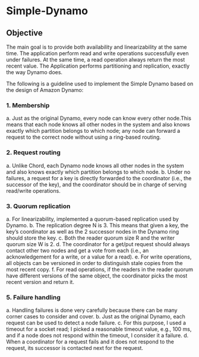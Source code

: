 # Simple-Dynamo

## Objective
The main goal is to provide both availability and linearizability at the same time. 
The application perform read and write operations successfully even under failures. 
At the same time, a read operation always return the most recent value. 
The Application performs partitioning and replication, exactly the way Dynamo does.

The following is a guideline used to implement the Simple Dynamo based on the design of Amazon Dynamo:
### 1. Membership
a. Just as the original Dynamo, every node can know every other node.​ This means
that each node knows all other nodes in the system and also knows exactly which partition belongs to which node; any node can forward a request to the correct node without using a ring-based routing.
### 2. Request routing
a. Unlike Chord, each Dynamo node knows all other nodes in the system and also
knows exactly which partition belongs to which node.
b. Under no failures, a request for a key is directly forwarded to the coordinator (i.e., the successor of the key), and the coordinator should be in charge of serving read/write operations.
### 3. Quorum replication
a. For linearizability, implemented a quorum-based replication used by
Dynamo.
b. The replication degree N is 3.​ This means that given a key, the key’s
coordinator as well as the 2 successor nodes in the Dynamo ring should store the
key.
c. Both the reader quorum size R and the writer quorum size W is 2.
d. The coordinator for a get/put request should ​always contact other two nodes​ and
get a vote from each (i.e., an acknowledgement for a write, or a value for a read).
e. For write operations, all objects can be ​versioned​ in order to distinguish stale
copies from the most recent copy.
f. For read operations, if the readers in the reader quorum have different versions
of the same object, the coordinator picks the most recent version and
return it.

### 5. Failure handling
a. Handling failures is done very carefully because there can be many
corner cases to consider and cover.
b. Just as the original Dynamo, each request can be used to detect a node failure.
c. For this purpose, I used a timeout for a socket read;​ I picked a
reasonable timeout value, e.g., 100 ms, and if a node does not respond within
the timeout, I consider it a failure.
d. When a coordinator for a request fails and it does not respond to the request, ​its successor is contacted next for the request.
